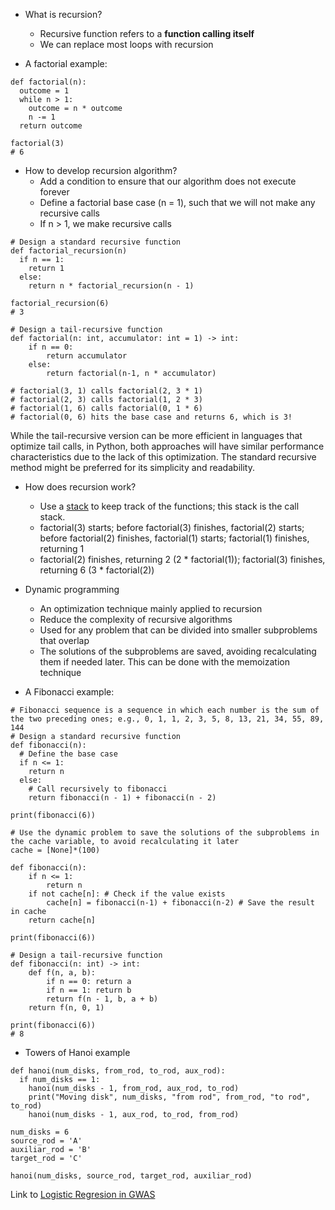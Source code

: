 - What is recursion?
  - Recursive function refers to a **function calling itself**
  - We can replace most loops with recursion

- A factorial example: 
```
def factorial(n):
  outcome = 1
  while n > 1:
    outcome = n * outcome
    n -= 1
  return outcome

factorial(3)
# 6
```

- How to develop recursion algorithm?
  - Add a condition to ensure that our algorithm does not execute forever
  - Define a factorial base case (n = 1), such that we will not make any recursive calls
  - If n > 1, we make recursive calls
```
# Design a standard recursive function
def factorial_recursion(n)
  if n == 1:
    return 1
  else:
    return n * factorial_recursion(n - 1)

factorial_recursion(6)
# 3
```

```
# Design a tail-recursive function
def factorial(n: int, accumulator: int = 1) -> int:
    if n == 0:
        return accumulator
    else:
        return factorial(n-1, n * accumulator)

# factorial(3, 1) calls factorial(2, 3 * 1)
# factorial(2, 3) calls factorial(1, 2 * 3)
# factorial(1, 6) calls factorial(0, 1 * 6)
# factorial(0, 6) hits the base case and returns 6, which is 3!
```

While the tail-recursive version can be more efficient in languages that optimize tail calls, in Python, both approaches will have similar performance characteristics due to the lack of this optimization. The standard recursive method might be preferred for its simplicity and readability.

- How does recursion work?
  - Use a [stack](Stack.md) to keep track of the functions; this stack is the call stack.
  - factorial(3) starts; before factorial(3) finishes, factorial(2) starts; before factorial(2) finishes, factorial(1) starts; factorial(1) finishes, returning 1
  - factorial(2) finishes, returning 2 (2 * factorial(1)); factorial(3) finishes, returning 6 (3 * factorial(2))

- Dynamic programming
  - An optimization technique mainly applied to recursion
  - Reduce the complexity of recursive algorithms
  - Used for any problem that can be divided into smaller subproblems that overlap
  - The solutions of the subproblems are saved, avoiding recalculating them if needed later. This can be done with the memoization technique

- A Fibonacci example:
```
# Fibonacci sequence is a sequence in which each number is the sum of the two preceding ones; e.g., 0, 1, 1, 2, 3, 5, 8, 13, 21, 34, 55, 89, 144
# Design a standard recursive function
def fibonacci(n):
  # Define the base case
  if n <= 1:
    return n
  else:
    # Call recursively to fibonacci
    return fibonacci(n - 1) + fibonacci(n - 2)
    
print(fibonacci(6))

# Use the dynamic problem to save the solutions of the subproblems in the cache variable, to avoid recalculating it later
cache = [None]*(100)

def fibonacci(n): 
    if n <= 1:
        return n
    if not cache[n]: # Check if the value exists
        cache[n] = fibonacci(n-1) + fibonacci(n-2) # Save the result in cache
    return cache[n]
    
print(fibonacci(6))
```

```
# Design a tail-recursive function
def fibonacci(n: int) -> int:
    def f(n, a, b):
        if n == 0: return a
        if n == 1: return b
        return f(n - 1, b, a + b)
    return f(n, 0, 1)

print(fibonacci(6))
# 8
```

- Towers of Hanoi example
```
def hanoi(num_disks, from_rod, to_rod, aux_rod):
  if num_disks == 1:
    hanoi(num_disks - 1, from_rod, aux_rod, to_rod)
    print("Moving disk", num_disks, "from rod", from_rod, "to rod", to_rod)
    hanoi(num_disks - 1, aux_rod, to_rod, from_rod)   

num_disks = 6
source_rod = 'A'
auxiliar_rod = 'B'
target_rod = 'C'

hanoi(num_disks, source_rod, target_rod, auxiliar_rod)
```

Link to [Logistic Regresion in GWAS](/QuantitativeGenomicsGenetics/LogisticGWAS_Recursive.R)

